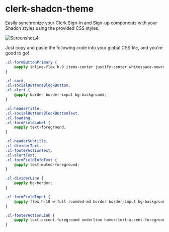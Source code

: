 # clerk-shadcn-theme
Easily synchronize your Clerk Sign-in and Sign-up components with your Shadcn styles using the provided CSS styles.

![Screenshot_4](https://github.com/stormynight9/clerk-shadcn-theme/assets/81434423/65804b03-cf66-43e0-ab19-9158c6ecf003)

 Just copy and paste the following code into your global CSS file, and you're good to go!
```css
.cl-formButtonPrimary {
    @apply inline-flex h-9 items-center justify-center whitespace-nowrap rounded-md bg-primary px-3 text-xs font-medium text-primary-foreground ring-offset-background transition-colors hover:bg-primary/90 focus-visible:outline-none focus-visible:ring-2 focus-visible:ring-ring focus-visible:ring-offset-2 disabled:pointer-events-none disabled:opacity-50;
}

.cl-card,
.cl-socialButtonsBlockButton,
.cl-alert {
    @apply border border-input bg-background;
}

.cl-headerTitle,
.cl-socialButtonsBlockButtonText,
.cl-loading,
.cl-formFieldLabel {
    @apply text-foreground;
}

.cl-headerSubtitle,
.cl-dividerText,
.cl-footerActionText,
.cl-alertText,
.cl-formFieldInfoText {
    @apply text-muted-foreground;
}

.cl-dividerLine {
    @apply bg-border;
}

.cl-formFieldInput {
    @apply flex h-10 w-full rounded-md border border-input bg-background px-3 py-2 text-sm text-foreground ring-offset-background file:border-0 file:bg-transparent file:text-sm file:font-medium placeholder:text-muted-foreground focus-visible:outline-none focus-visible:ring-2 focus-visible:ring-ring focus-visible:ring-offset-2 disabled:cursor-not-allowed disabled:opacity-50;
}

.cl-footerActionLink {
    @apply text-accent-foreground underline hover:text-accent-foreground/90;
}


```
